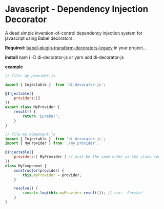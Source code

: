 # Javascript - Dependency Injection Decorator
A dead simple inversion-of-control dependency injection system for javascript
using Babel decorators.

**Required:** [babel-plugin-transform-decorators-legacy](http://babeljs.io/docs/en/babel-plugin-transform-decorators) in your project...

**install** npm i -D di-decorator-js or yarn add di-decorator-js


**example**


```js
// file: my.provider.js

import { Injectable }  from 'di-decorator-js';

@Injectable({
    providers:[]
})
export class MyProvider {
    result() {
        return 'Eureka!';
    }
}
```



```js
// file my.component.js
import { Injectable }  from 'di-decorator-js';
import { MyProvider } from './my.provider';

@Injectable({
    providers:[ MyProvider ] // must be the same order as the class constructor
})
class MyComponent {
    constructor(provider) {
        this.myProvider = provider;
    }

    resolve() {
        console.log(this.myProvider.result()); // out: 'Eureka!'
    }
}
```
